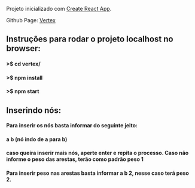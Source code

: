 Projeto inicializado com [Create React App](https://github.com/facebook/create-react-app).

Github Page: [Vertex](https://vh-machado.github.io/vertex)

## Instruções para rodar o projeto localhost no browser:

#### >$ cd vertex/
#### >$ npm install
#### >$ npm start

## Inserindo nós:

#### Para inserir os nós basta informar do seguinte jeito:
#### a b (nó indo de a para b)
#### caso queira inserir mais nós, aperte enter e repita o processo. Caso não informe o peso das arestas, terão como padrão peso 1
#### Para inserir peso nas arestas basta informar a b 2, nesse caso terá peso 2. 